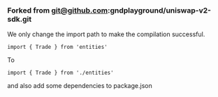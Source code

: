 
### Forked from git@github.com:gndplayground/uniswap-v2-sdk.git

We only change the import path to make the compilation successful.

`import { Trade } from 'entities'`

To

`import { Trade } from './entities'`

and also add some dependencies to package.json